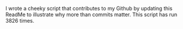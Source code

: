 I wrote a cheeky script that contributes to my Github by updating this ReadMe to illustrate why more than commits matter. This script has run 3826 times.